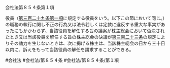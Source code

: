 会社法第８５４条第１項

役員（[第三百二十九条第一項](会社法＿＿＿＿第３２９条第１項)に規定する役員をいう。以下この節において同じ。）の職務の執行に関し不正の行為又は法令若しくは定款に違反する重大な事実があったにもかかわらず、当該役員を解任する旨の議案が株主総会において否決されたとき又は当該役員を解任する旨の株主総会の決議が[第三百二十三条](会社法＿＿＿＿第３２３条)の規定によりその効力を生じないときは、次に掲げる株主は、当該株主総会の日から三十日以内に、訴えをもって当該役員の解任を請求することができる。

#会社法
#会社法/第８５４条
#会社法/第８５４条/第１項
